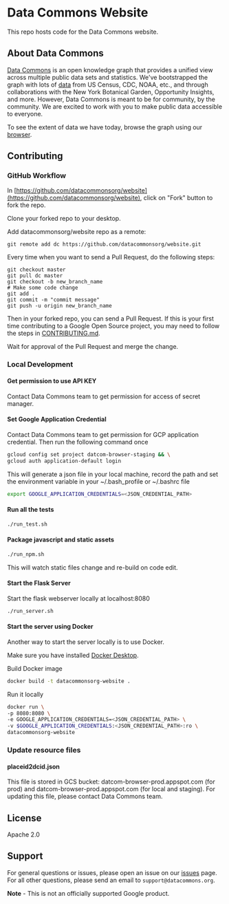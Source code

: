# Data Commons Website

This repo hosts code for the Data Commons website.

## About Data Commons

[Data Commons](https://datacommons.org/) is an open knowledge graph that
provides a unified view across multiple public data sets and statistics.
We've bootstrapped the graph with lots of
[data](https://datacommons.org/datasets) from US Census, CDC, NOAA, etc.,
and through collaborations with the New York Botanical Garden,
Opportunity Insights, and more. However, Data Commons is
meant to be for community, by the community. We are excited to work with you
to make public data accessible to everyone.

To see the extent of data we have today, browse the graph using our
[browser](https://browser.datacommons.org/).

## Contributing

### GitHub Workflow

In [https://github.com/datacommonsorg/website](https://github.com/datacommonsorg/website), click on "Fork" button to fork the repo.

Clone your forked repo to your desktop.

Add datacommonsorg/website repo as a remote:

```shell
git remote add dc https://github.com/datacommonsorg/website.git
```

Every time when you want to send a Pull Request, do the following steps:

```shell
git checkout master
git pull dc master
git checkout -b new_branch_name
# Make some code change
git add .
git commit -m "commit message"
git push -u origin new_branch_name
```

Then in your forked repo, you can send a Pull Request. If this is your first
time contributing to a Google Open Source project, you may need to follow the
steps in [CONTRIBUTING.md](CONTRIBUTING.md).

Wait for approval of the Pull Request and merge the change.

### Local Development

#### Get permission to use API KEY

Contact Data Commons team to get permission for access of secret manager.

#### Set Google Application Credential

Contact Data Commons team to get permission for GCP application credential.
Then run the following command once

```bash
gcloud config set project datcom-browser-staging && \
gcloud auth application-default login
```

This will generate a json file in your local machine, record the path and set
the environment variable in your ~/.bash_profile or ~/.bashrc file

```bash
export GOOGLE_APPLICATION_CREDENTIALS=<JSON_CREDENTIAL_PATH>
```

#### Run all the tests

```bash
./run_test.sh
```

#### Package javascript and static assets

```bash
./run_npm.sh
```

This will watch static files change and re-build on code edit.

#### Start the Flask Server

Start the flask webserver locally at localhost:8080

```bash
./run_server.sh
```

#### Start the server using Docker

Another way to start the server locally is to use Docker.

Make sure you have installed [Docker Desktop](https://www.docker.com/products/docker-desktop).

Build Docker image

```bash
docker build -t datacommonsorg-website .
```

Run it locally

```bash
docker run \
-p 8080:8080 \
-e GOOGLE_APPLICATION_CREDENTIALS=<JSON_CREDENTIAL_PATH> \
-v $GOOGLE_APPLICATION_CREDENTIALS:<JSON_CREDENTIAL_PATH>:ro \
datacommonsorg-website
```

### Update resource files

#### placeid2dcid.json

This file is stored in GCS bucket: datcom-browser-prod.appspot.com (for prod) and
datcom-browser-prod.appspot.com (for local and staging). For updating this file,
please contact Data Commons team.

## License

Apache 2.0

## Support

For general questions or issues, please open an issue on our
[issues](https://github.com/datacommonsorg/website/issues) page. For all other
questions, please send an email to `support@datacommons.org`.

**Note** - This is not an officially supported Google product.
